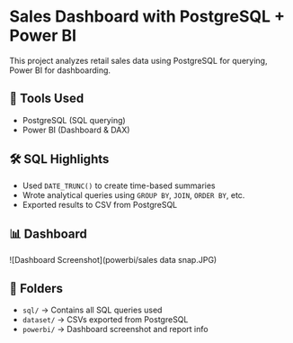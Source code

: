 # Sales Dashboard with PostgreSQL + Power BI

This project analyzes retail sales data using PostgreSQL for querying, Power BI for dashboarding.

## 🔧 Tools Used
- PostgreSQL (SQL querying)
- Power BI (Dashboard & DAX)

## 🛠️ SQL Highlights
- Used `DATE_TRUNC()` to create time-based summaries
- Wrote analytical queries using `GROUP BY`, `JOIN`, `ORDER BY`, etc.
- Exported results to CSV from PostgreSQL

## 📊 Dashboard
![Dashboard Screenshot](powerbi/sales data snap.JPG)

## 📁 Folders
- `sql/` → Contains all SQL queries used
- `dataset/` → CSVs exported from PostgreSQL
- `powerbi/` → Dashboard screenshot and report info
